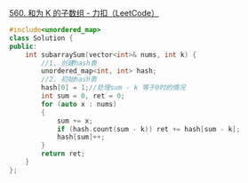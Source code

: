 [560. 和为 K 的子数组 - 力扣（LeetCode）](https://leetcode.cn/problems/subarray-sum-equals-k/)

```c++
#include<unordered_map>
class Solution {
public:
    int subarraySum(vector<int>& nums, int k) {
        //1. 创建hash表
        unordered_map<int, int> hash;
        //2. 初始hash表
        hash[0] = 1;//处理sum - k 等于0时的情况
        int sum = 0, ret = 0;
        for (auto x : nums) 
        {
            sum += x;
            if (hash.count(sum - k)) ret += hash[sum - k];
            hash[sum]++;
        }
        return ret;
    }
};
```


